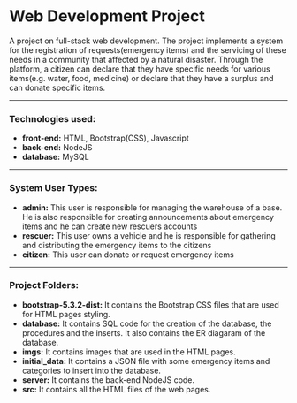 # Web Development Project
A project on full-stack web development. The project implements a system for the registration of requests(emergency items) and the servicing of these needs in a community that affected by a natural disaster. Through the platform, a citizen can declare that they have specific needs for various items(e.g. water, food, medicine) or declare that they have a surplus and can donate specific items.
___
### Technologies used:
- **front-end:** HTML, Bootstrap(CSS), Javascript
- **back-end:** NodeJS
- **database:** MySQL
___
### System User Types:
- **admin:** This user is responsible for managing the warehouse of a base. He is also responsible for creating announcements about emergency items and he can create new rescuers accounts
- **rescuer:** This user owns a vehicle and he is responsible for gathering and distributing the emergency items to the citizens
- **citizen:** This user can donate or request emergency items
___
### Project Folders:
- **bootstrap-5.3.2-dist:** It contains the Bootstrap CSS files that are used for HTML pages styling.
- **database:** It contains SQL code for the creation of the database, the procedures and the inserts. It also contains the ER diagaram of the database.
- **imgs:** It contains images that are used in the HTML pages.
- **initial_data:** It contains a JSON file with some emergency items and categories to insert into the database.
- **server:** It contains the back-end NodeJS code.
- **src:** It contains all the HTML files of the web pages.
